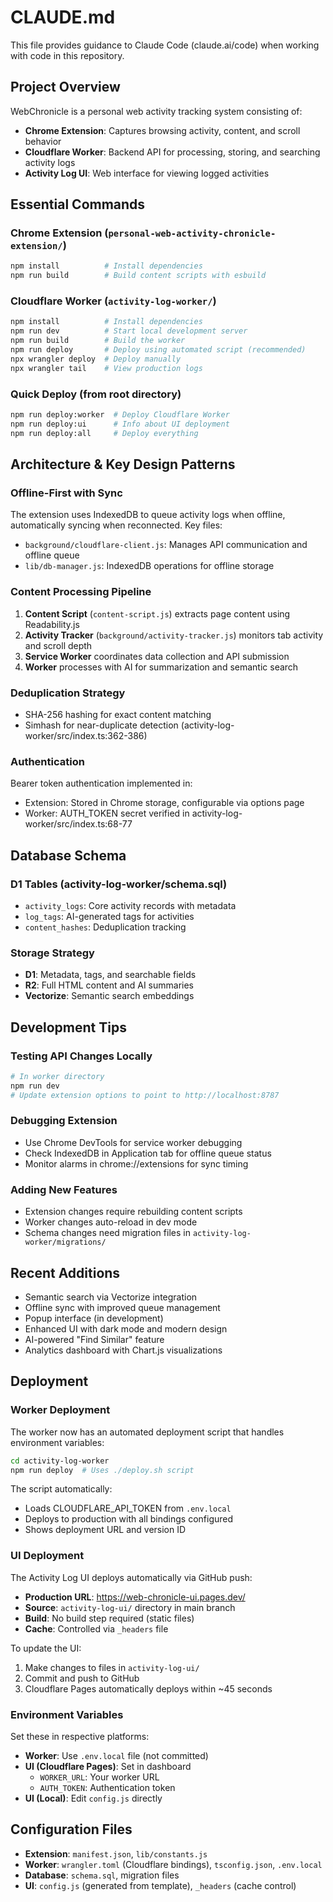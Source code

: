 # CLAUDE.md

This file provides guidance to Claude Code (claude.ai/code) when working with code in this repository.

## Project Overview

WebChronicle is a personal web activity tracking system consisting of:
- **Chrome Extension**: Captures browsing activity, content, and scroll behavior
- **Cloudflare Worker**: Backend API for processing, storing, and searching activity logs
- **Activity Log UI**: Web interface for viewing logged activities

## Essential Commands

### Chrome Extension (`personal-web-activity-chronicle-extension/`)
```bash
npm install          # Install dependencies
npm run build        # Build content scripts with esbuild
```

### Cloudflare Worker (`activity-log-worker/`)
```bash
npm install          # Install dependencies
npm run dev          # Start local development server
npm run build        # Build the worker
npm run deploy       # Deploy using automated script (recommended)
npx wrangler deploy  # Deploy manually
npx wrangler tail    # View production logs
```

### Quick Deploy (from root directory)
```bash
npm run deploy:worker  # Deploy Cloudflare Worker
npm run deploy:ui      # Info about UI deployment
npm run deploy:all     # Deploy everything
```

## Architecture & Key Design Patterns

### Offline-First with Sync
The extension uses IndexedDB to queue activity logs when offline, automatically syncing when reconnected. Key files:
- `background/cloudflare-client.js`: Manages API communication and offline queue
- `lib/db-manager.js`: IndexedDB operations for offline storage

### Content Processing Pipeline
1. **Content Script** (`content-script.js`) extracts page content using Readability.js
2. **Activity Tracker** (`background/activity-tracker.js`) monitors tab activity and scroll depth
3. **Service Worker** coordinates data collection and API submission
4. **Worker** processes with AI for summarization and semantic search

### Deduplication Strategy
- SHA-256 hashing for exact content matching
- Simhash for near-duplicate detection (activity-log-worker/src/index.ts:362-386)

### Authentication
Bearer token authentication implemented in:
- Extension: Stored in Chrome storage, configurable via options page
- Worker: AUTH_TOKEN secret verified in activity-log-worker/src/index.ts:68-77

## Database Schema

### D1 Tables (activity-log-worker/schema.sql)
- `activity_logs`: Core activity records with metadata
- `log_tags`: AI-generated tags for activities
- `content_hashes`: Deduplication tracking

### Storage Strategy
- **D1**: Metadata, tags, and searchable fields
- **R2**: Full HTML content and AI summaries
- **Vectorize**: Semantic search embeddings

## Development Tips

### Testing API Changes Locally
```bash
# In worker directory
npm run dev
# Update extension options to point to http://localhost:8787
```

### Debugging Extension
- Use Chrome DevTools for service worker debugging
- Check IndexedDB in Application tab for offline queue status
- Monitor alarms in chrome://extensions for sync timing

### Adding New Features
- Extension changes require rebuilding content scripts
- Worker changes auto-reload in dev mode
- Schema changes need migration files in `activity-log-worker/migrations/`

## Recent Additions
- Semantic search via Vectorize integration
- Offline sync with improved queue management
- Popup interface (in development)
- Enhanced UI with dark mode and modern design
- AI-powered "Find Similar" feature
- Analytics dashboard with Chart.js visualizations

## Deployment

### Worker Deployment
The worker now has an automated deployment script that handles environment variables:
```bash
cd activity-log-worker
npm run deploy  # Uses ./deploy.sh script
```

The script automatically:
- Loads CLOUDFLARE_API_TOKEN from `.env.local`
- Deploys to production with all bindings configured
- Shows deployment URL and version ID

### UI Deployment
The Activity Log UI deploys automatically via GitHub push:
- **Production URL**: https://web-chronicle-ui.pages.dev/
- **Source**: `activity-log-ui/` directory in main branch
- **Build**: No build step required (static files)
- **Cache**: Controlled via `_headers` file

To update the UI:
1. Make changes to files in `activity-log-ui/`
2. Commit and push to GitHub
3. Cloudflare Pages automatically deploys within ~45 seconds

### Environment Variables
Set these in respective platforms:
- **Worker**: Use `.env.local` file (not committed)
- **UI (Cloudflare Pages)**: Set in dashboard
  - `WORKER_URL`: Your worker URL
  - `AUTH_TOKEN`: Authentication token
- **UI (Local)**: Edit `config.js` directly

## Configuration Files
- **Extension**: `manifest.json`, `lib/constants.js`
- **Worker**: `wrangler.toml` (Cloudflare bindings), `tsconfig.json`, `.env.local`
- **Database**: `schema.sql`, migration files
- **UI**: `config.js` (generated from template), `_headers` (cache control)